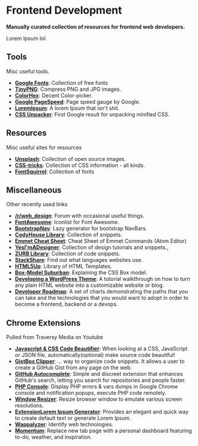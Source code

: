 # Frontend Development
**Manually curated collection of resources for frontend web developers.**

Lorem Ipsum lol.

## Tools

Misc useful tools.

+ **[Google Fonts](https://fonts.google.com/)**: Collection of free fonts
+ **[TinyPNG](https://tinypng.com/)**: Compress PNG and JPG images.
+ **[ColorHex](http://www.color-hex.com/)**: Decent Color-picker.
+ **[Google PageSpeed](https://developers.google.com/speed/pagespeed/insights/)**: Page speed gauge by Google.
+ **[LoremIpsum](http://loripsum.net/)**: A lorem Ipsum that isn't shit.
+ **[CSS Unpacker](http://cssunpacker.com/)**: First Google result for unpacking minified CSS.


## Resources

Misc useful sites for resources

+ **[Unsplash](https://unsplash.com/)**: Collection of open source images.
+ **[CSS-tricks](https://css-tricks.com/)**: Collection of CSS information - all kinds.
+ **[FontSquirrel](https://www.fontsquirrel.com/)**: Collection of fonts

## Miscellaneous

Other recently used links

+ **[/r/web_design](https://www.reddit.com/r/web_design/)**: Forum with occasional useful things.
+ **[FontAwesome](http://fontawesome.io/icons/)**: Iconlist for Font Awesome.
+ **[BootstrapNav](https://work.smarchal.com/twbscolor/index.php)**: Lazy generator for bootstrap NavBars.
+ **[CodyHouse Library](https://codyhouse.co/library/)**: Collection of snippets.
+ **[Emmet Cheat Sheet](https://docs.emmet.io/cheat-sheet/)**: Cheat Sheet of Emmet Commands (Atom Editor)
+ **[YesI'mADesigner](http://www.yesimadesigner.com/)**: Collection of design tutorials and snippets.,
+ **[ZURB Library](http://www.yesimadesigner.com/)**: Collection of code snippets.
+ **[StackShare](https://stackshare.io/)**: Find out what languages websites use.
+ **[HTML5Up](https://html5up.net/)**: Library of HTML Templates.
+ **[Box-Model Suburban](https://medium.freecodecamp.com/css-box-model-explained-by-living-in-a-boring-suburban-neighborhood-9a9e692773c1)**: Explaining the CSS Box model.
+ **[Developing a WordPress Theme](https://www.taniarascia.com/developing-a-wordpress-theme-from-scratch/)**: A tutorial walkthrough on how to turn any plain HTML website into a customizable website or blog.
+ **[Developer Roadmap](https://github.com/kamranahmedse/developer-roadmap)**: A set of charts demonstrating the paths that you can take and the technologies that you would want to adopt in order to become a frontend, backend or a devops.

## Chrome Extensions

Pulled from Traversy Media on Youtube

+ **[Javascript & CSS Code Beautifier](https://chrome.google.com/webstore/detail/javascript-and-css-code-b/iiglodndmmefofehaibmaignglbpdald?hl=en&pageId=106096097409811553759)**: When looking at a CSS, JavaScript or JSON file, automatically(optional) make source code beautiful!
+ **[GistBox Clipper](https://chrome.google.com/webstore/detail/gistbox-clipper/cejmhmbmafamjegaebkjhnckhepgmido?hl=en&pageId=106096097409811553759)**: ... way to organize code snippets. It allows a user to create a GitHub Gist from any page on the web.
+ **[GitHub Autocomplete](https://chrome.google.com/webstore/detail/awesome-autocomplete-for/djkfdjpoelphhdclfjhnffmnlnoknfnd?hl=en&pageId=106096097409811553759)**: Simple and discreet extension that enhances GitHub's search, letting you search for repositories and people faster.
+ **[PHP Console](https://chrome.google.com/webstore/detail/php-console/nfhmhhlpfleoednkpnnnkolmclajemef?hl=en&pageId=106096097409811553759)**: Display PHP errors & vars dumps in Google Chrome console and notification popups, execute PHP code remotely.
+ **[Window Resizer](https://chrome.google.com/webstore/detail/window-resizer/kkelicaakdanhinjdeammmilcgefonfh?hl=en%20&pageId=106096097409811553759)**: Resize browser window to emulate various screen resolutions.
+ **[ExtensionLorem Ipsum Generator](https://chrome.google.com/webstore/detail/lorem-ipsum-generator-def/mcdcbjjoakogbcopinefncmkcamnfkdb?hl=en%20&pageId=106096097409811553759)**: Provides an elegant and quick way to create default text or generate Lorem Ipsum.
+ **[Wappalyzer](https://chrome.google.com/webstore/detail/wappalyzer/gppongmhjkpfnbhagpmjfkannfbllamg/related?hl=en%20&pageId=106096097409811553759)**: Identify web technologies.
+ **[Momentum](https://chrome.google.com/webstore/detail/momentum/laookkfknpbbblfpciffpaejjkokdgca?hl=en%20&pageId=106096097409811553759)**: Replace new tab page with a personal dashboard featuring to-do, weather, and inspiration.
